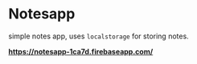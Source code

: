 # Notesapp

simple notes app, uses ```localstorage``` for storing notes.

**<https://notesapp-1ca7d.firebaseapp.com/>**

